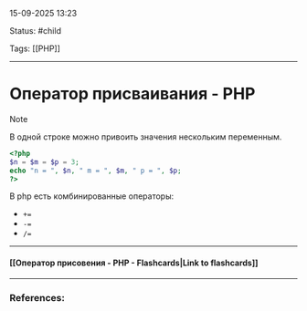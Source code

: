 
15-09-2025 13:23

Status: #child 

Tags: [[PHP]]

---
# Оператор присваивания - PHP

> [!note] 
> В одной строке можно привоить значения нескольким переменным.
> ```php
> <?php
> $n = $m = $p = 3;
> echo "n = ", $n, " m = ", $m, " p = ", $p;
> ?>
> ```

В php есть комбинированные операторы:
- `+=`
- `-=`
- `/=`

----
#### [[Оператор присовения - PHP - Flashcards|Link to flashcards]]



---
### References:

